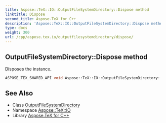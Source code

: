 ```yaml
---
title: Aspose::TeX::IO::OutputFileSystemDirectory::Dispose method
linktitle: Dispose
second_title: Aspose.TeX for C++
description: 'Aspose::TeX::IO::OutputFileSystemDirectory::Dispose method. Disposes the instance in C++.'
type: docs
weight: 300
url: /cpp/aspose.tex.io/outputfilesystemdirectory/dispose/
---
```

## OutputFileSystemDirectory::Dispose method


Disposes the instance.

```cpp
ASPOSE_TEX_SHARED_API void Aspose::TeX::IO::OutputFileSystemDirectory::Dispose() override
```

## See Also

* Class [OutputFileSystemDirectory](../)
* Namespace [Aspose::TeX::IO](../../)
* Library [Aspose.TeX for C++](../../../)
